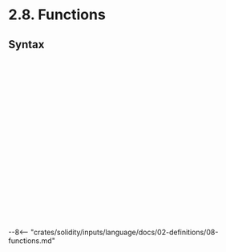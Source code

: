 <!-- This file is generated automatically by infrastructure scripts. Please don't edit by hand. -->

# 2.8. Functions

## Syntax

```{ .ebnf #FunctionDefinition }

```

<pre ebnf-snippet="FunctionDefinition" style="display: none;"><a href="#FunctionDefinition"><span class="k">FunctionDefinition</span></a><span class="o"> = </span><a href="../../01-file-structure/08-keywords#FunctionKeyword"><span class="k">FUNCTION_KEYWORD</span></a><br /><span class="o">                     </span><a href="#FunctionName"><span class="k">FunctionName</span></a><br /><span class="o">                     </span><a href="#ParametersDeclaration"><span class="k">ParametersDeclaration</span></a><br /><span class="o">                     </span><a href="#FunctionAttributes"><span class="k">FunctionAttributes</span></a><br /><span class="o">                     </span><a href="#ReturnsDeclaration"><span class="k">ReturnsDeclaration</span></a><span class="o">?</span><br /><span class="o">                     </span><a href="#FunctionBody"><span class="k">FunctionBody</span></a><span class="o">;</span></pre>

```{ .ebnf #FunctionName }

```

<pre ebnf-snippet="FunctionName" style="display: none;"><a href="#FunctionName"><span class="k">FunctionName</span></a><span class="o"> = </span><a href="../../05-expressions/06-identifiers#Identifier"><span class="k">IDENTIFIER</span></a><br /><span class="o">             | </span><a href="../../01-file-structure/08-keywords#FallbackKeyword"><span class="k">FALLBACK_KEYWORD</span></a><br /><span class="o">             | </span><a href="../../01-file-structure/08-keywords#ReceiveKeyword"><span class="k">RECEIVE_KEYWORD</span></a><span class="o">;</span></pre>

```{ .ebnf #ParametersDeclaration }

```

<pre ebnf-snippet="ParametersDeclaration" style="display: none;"><a href="#ParametersDeclaration"><span class="k">ParametersDeclaration</span></a><span class="o"> = </span><a href="../../01-file-structure/09-punctuation#OpenParen"><span class="k">OPEN_PAREN</span></a><br /><span class="o">                        </span><a href="#Parameters"><span class="k">Parameters</span></a><br /><span class="o">                        </span><a href="../../01-file-structure/09-punctuation#CloseParen"><span class="k">CLOSE_PAREN</span></a><span class="o">;</span></pre>

```{ .ebnf #Parameters }

```

<pre ebnf-snippet="Parameters" style="display: none;"><a href="#Parameters"><span class="k">Parameters</span></a><span class="o"> = </span><span class="o">(</span><a href="#Parameter"><span class="k">Parameter</span></a><span class="o"> </span><span class="o">(</span><a href="../../01-file-structure/09-punctuation#Comma"><span class="k">COMMA</span></a><span class="o"> </span><a href="#Parameter"><span class="k">Parameter</span></a><span class="o">)</span><span class="o">*</span><span class="o">)</span><span class="o">?</span><span class="o">;</span></pre>

```{ .ebnf #Parameter }

```

<pre ebnf-snippet="Parameter" style="display: none;"><a href="#Parameter"><span class="k">Parameter</span></a><span class="o"> = </span><a href="../../03-types/01-advanced-types#TypeName"><span class="k">TypeName</span></a><br /><span class="o">            </span><a href="../../04-statements/02-declaration-statements#StorageLocation"><span class="k">StorageLocation</span></a><span class="o">?</span><br /><span class="o">            </span><a href="../../05-expressions/06-identifiers#Identifier"><span class="k">IDENTIFIER</span></a><span class="o">?</span><span class="o">;</span></pre>

```{ .ebnf #FunctionAttributes }

```

<pre ebnf-snippet="FunctionAttributes" style="display: none;"><a href="#FunctionAttributes"><span class="k">FunctionAttributes</span></a><span class="o"> = </span><a href="#FunctionAttribute"><span class="k">FunctionAttribute</span></a><span class="o">*</span><span class="o">;</span></pre>

```{ .ebnf #FunctionAttribute }

```

<pre ebnf-snippet="FunctionAttribute" style="display: none;"><a href="#FunctionAttribute"><span class="k">FunctionAttribute</span></a><span class="o"> = </span><a href="../09-modifiers#ModifierInvocation"><span class="k">ModifierInvocation</span></a><br /><span class="o">                  | </span><a href="#OverrideSpecifier"><span class="k">OverrideSpecifier</span></a><br /><span class="o">                  | </span><a href="../../01-file-structure/08-keywords#ConstantKeyword"><span class="k">CONSTANT_KEYWORD</span></a><span class="o"> </span><span class="cm">(* Deprecated in 0.5.0 *)</span><br /><span class="o">                  | </span><a href="../../01-file-structure/08-keywords#ExternalKeyword"><span class="k">EXTERNAL_KEYWORD</span></a><br /><span class="o">                  | </span><a href="../../01-file-structure/08-keywords#InternalKeyword"><span class="k">INTERNAL_KEYWORD</span></a><br /><span class="o">                  | </span><a href="../../01-file-structure/08-keywords#PayableKeyword"><span class="k">PAYABLE_KEYWORD</span></a><br /><span class="o">                  | </span><a href="../../01-file-structure/08-keywords#PrivateKeyword"><span class="k">PRIVATE_KEYWORD</span></a><br /><span class="o">                  | </span><a href="../../01-file-structure/08-keywords#PublicKeyword"><span class="k">PUBLIC_KEYWORD</span></a><br /><span class="o">                  | </span><a href="../../01-file-structure/08-keywords#PureKeyword"><span class="k">PURE_KEYWORD</span></a><br /><span class="o">                  | </span><a href="../../01-file-structure/08-keywords#ViewKeyword"><span class="k">VIEW_KEYWORD</span></a><br /><span class="o">                  | </span><a href="../../01-file-structure/08-keywords#VirtualKeyword"><span class="k">VIRTUAL_KEYWORD</span></a><span class="o">;</span><span class="o"> </span><span class="cm">(* Introduced in 0.6.0 *)</span></pre>

```{ .ebnf #OverrideSpecifier }

```

<pre ebnf-snippet="OverrideSpecifier" style="display: none;"><a href="#OverrideSpecifier"><span class="k">OverrideSpecifier</span></a><span class="o"> = </span><a href="../../01-file-structure/08-keywords#OverrideKeyword"><span class="k">OVERRIDE_KEYWORD</span></a><br /><span class="o">                    </span><a href="#OverridePathsDeclaration"><span class="k">OverridePathsDeclaration</span></a><span class="o">?</span><span class="o">;</span></pre>

```{ .ebnf #OverridePathsDeclaration }

```

<pre ebnf-snippet="OverridePathsDeclaration" style="display: none;"><a href="#OverridePathsDeclaration"><span class="k">OverridePathsDeclaration</span></a><span class="o"> = </span><a href="../../01-file-structure/09-punctuation#OpenParen"><span class="k">OPEN_PAREN</span></a><br /><span class="o">                           </span><a href="#OverridePaths"><span class="k">OverridePaths</span></a><br /><span class="o">                           </span><a href="../../01-file-structure/09-punctuation#CloseParen"><span class="k">CLOSE_PAREN</span></a><span class="o">;</span></pre>

```{ .ebnf #OverridePaths }

```

<pre ebnf-snippet="OverridePaths" style="display: none;"><a href="#OverridePaths"><span class="k">OverridePaths</span></a><span class="o"> = </span><a href="../../05-expressions/06-identifiers#IdentifierPath"><span class="k">IdentifierPath</span></a><span class="o"> </span><span class="o">(</span><a href="../../01-file-structure/09-punctuation#Comma"><span class="k">COMMA</span></a><span class="o"> </span><a href="../../05-expressions/06-identifiers#IdentifierPath"><span class="k">IdentifierPath</span></a><span class="o">)</span><span class="o">*</span><span class="o">;</span></pre>

```{ .ebnf #ReturnsDeclaration }

```

<pre ebnf-snippet="ReturnsDeclaration" style="display: none;"><a href="#ReturnsDeclaration"><span class="k">ReturnsDeclaration</span></a><span class="o"> = </span><a href="../../01-file-structure/08-keywords#ReturnsKeyword"><span class="k">RETURNS_KEYWORD</span></a><br /><span class="o">                     </span><a href="#ParametersDeclaration"><span class="k">ParametersDeclaration</span></a><span class="o">;</span></pre>

```{ .ebnf #FunctionBody }

```

<pre ebnf-snippet="FunctionBody" style="display: none;"><a href="#FunctionBody"><span class="k">FunctionBody</span></a><span class="o"> = </span><a href="../../04-statements/01-blocks#Block"><span class="k">Block</span></a><br /><span class="o">             | </span><a href="../../01-file-structure/09-punctuation#Semicolon"><span class="k">SEMICOLON</span></a><span class="o">;</span></pre>

```{ .ebnf #ConstructorDefinition }

```

<pre ebnf-snippet="ConstructorDefinition" style="display: none;"><span class="cm">(* Introduced in 0.4.22 *)</span><br /><a href="#ConstructorDefinition"><span class="k">ConstructorDefinition</span></a><span class="o"> = </span><a href="../../01-file-structure/08-keywords#ConstructorKeyword"><span class="k">CONSTRUCTOR_KEYWORD</span></a><br /><span class="o">                        </span><a href="#ParametersDeclaration"><span class="k">ParametersDeclaration</span></a><br /><span class="o">                        </span><a href="#ConstructorAttributes"><span class="k">ConstructorAttributes</span></a><br /><span class="o">                        </span><a href="../../04-statements/01-blocks#Block"><span class="k">Block</span></a><span class="o">;</span></pre>

```{ .ebnf #ConstructorAttributes }

```

<pre ebnf-snippet="ConstructorAttributes" style="display: none;"><span class="cm">(* Introduced in 0.4.22 *)</span><br /><a href="#ConstructorAttributes"><span class="k">ConstructorAttributes</span></a><span class="o"> = </span><a href="#ConstructorAttribute"><span class="k">ConstructorAttribute</span></a><span class="o">*</span><span class="o">;</span></pre>

```{ .ebnf #ConstructorAttribute }

```

<pre ebnf-snippet="ConstructorAttribute" style="display: none;"><span class="cm">(* Introduced in 0.4.22 *)</span><br /><a href="#ConstructorAttribute"><span class="k">ConstructorAttribute</span></a><span class="o"> = </span><a href="../09-modifiers#ModifierInvocation"><span class="k">ModifierInvocation</span></a><br /><span class="o">                     | </span><a href="../../01-file-structure/08-keywords#InternalKeyword"><span class="k">INTERNAL_KEYWORD</span></a><br /><span class="o">                     | </span><a href="../../01-file-structure/08-keywords#OverrideKeyword"><span class="k">OVERRIDE_KEYWORD</span></a><span class="o"> </span><span class="cm">(* Introduced in 0.6.0 and deprecated in 0.6.7. *)</span><br /><span class="o">                     | </span><a href="../../01-file-structure/08-keywords#PayableKeyword"><span class="k">PAYABLE_KEYWORD</span></a><br /><span class="o">                     | </span><a href="../../01-file-structure/08-keywords#PublicKeyword"><span class="k">PUBLIC_KEYWORD</span></a><br /><span class="o">                     | </span><a href="../../01-file-structure/08-keywords#VirtualKeyword"><span class="k">VIRTUAL_KEYWORD</span></a><span class="o">;</span><span class="o"> </span><span class="cm">(* Introduced in 0.6.0 and deprecated in 0.6.7. *)</span></pre>

```{ .ebnf #UnnamedFunctionDefinition }

```

<pre ebnf-snippet="UnnamedFunctionDefinition" style="display: none;"><span class="cm">(* Deprecated in 0.6.0 *)</span><br /><a href="#UnnamedFunctionDefinition"><span class="k">UnnamedFunctionDefinition</span></a><span class="o"> = </span><a href="../../01-file-structure/08-keywords#FunctionKeyword"><span class="k">FUNCTION_KEYWORD</span></a><br /><span class="o">                            </span><a href="#ParametersDeclaration"><span class="k">ParametersDeclaration</span></a><br /><span class="o">                            </span><a href="#UnnamedFunctionAttributes"><span class="k">UnnamedFunctionAttributes</span></a><br /><span class="o">                            </span><a href="#FunctionBody"><span class="k">FunctionBody</span></a><span class="o">;</span></pre>

```{ .ebnf #UnnamedFunctionAttributes }

```

<pre ebnf-snippet="UnnamedFunctionAttributes" style="display: none;"><span class="cm">(* Deprecated in 0.6.0 *)</span><br /><a href="#UnnamedFunctionAttributes"><span class="k">UnnamedFunctionAttributes</span></a><span class="o"> = </span><a href="#UnnamedFunctionAttribute"><span class="k">UnnamedFunctionAttribute</span></a><span class="o">*</span><span class="o">;</span></pre>

```{ .ebnf #UnnamedFunctionAttribute }

```

<pre ebnf-snippet="UnnamedFunctionAttribute" style="display: none;"><span class="cm">(* Deprecated in 0.6.0 *)</span><br /><a href="#UnnamedFunctionAttribute"><span class="k">UnnamedFunctionAttribute</span></a><span class="o"> = </span><a href="../09-modifiers#ModifierInvocation"><span class="k">ModifierInvocation</span></a><br /><span class="o">                         | </span><a href="#OverrideSpecifier"><span class="k">OverrideSpecifier</span></a><br /><span class="o">                         | </span><a href="../../01-file-structure/08-keywords#ExternalKeyword"><span class="k">EXTERNAL_KEYWORD</span></a><br /><span class="o">                         | </span><a href="../../01-file-structure/08-keywords#InternalKeyword"><span class="k">INTERNAL_KEYWORD</span></a><span class="o"> </span><span class="cm">(* Deprecated in 0.5.0 *)</span><br /><span class="o">                         | </span><a href="../../01-file-structure/08-keywords#PayableKeyword"><span class="k">PAYABLE_KEYWORD</span></a><br /><span class="o">                         | </span><a href="../../01-file-structure/08-keywords#PrivateKeyword"><span class="k">PRIVATE_KEYWORD</span></a><span class="o"> </span><span class="cm">(* Deprecated in 0.5.0 *)</span><br /><span class="o">                         | </span><a href="../../01-file-structure/08-keywords#PublicKeyword"><span class="k">PUBLIC_KEYWORD</span></a><span class="o"> </span><span class="cm">(* Deprecated in 0.5.0 *)</span><br /><span class="o">                         | </span><a href="../../01-file-structure/08-keywords#PureKeyword"><span class="k">PURE_KEYWORD</span></a><br /><span class="o">                         | </span><a href="../../01-file-structure/08-keywords#ViewKeyword"><span class="k">VIEW_KEYWORD</span></a><span class="o">;</span></pre>

```{ .ebnf #FallbackFunctionDefinition }

```

<pre ebnf-snippet="FallbackFunctionDefinition" style="display: none;"><span class="cm">(* Introduced in 0.6.0 *)</span><br /><a href="#FallbackFunctionDefinition"><span class="k">FallbackFunctionDefinition</span></a><span class="o"> = </span><a href="../../01-file-structure/08-keywords#FallbackKeyword"><span class="k">FALLBACK_KEYWORD</span></a><br /><span class="o">                             </span><a href="#ParametersDeclaration"><span class="k">ParametersDeclaration</span></a><br /><span class="o">                             </span><a href="#FallbackFunctionAttributes"><span class="k">FallbackFunctionAttributes</span></a><br /><span class="o">                             </span><a href="#ReturnsDeclaration"><span class="k">ReturnsDeclaration</span></a><span class="o">?</span><br /><span class="o">                             </span><a href="#FunctionBody"><span class="k">FunctionBody</span></a><span class="o">;</span></pre>

```{ .ebnf #FallbackFunctionAttributes }

```

<pre ebnf-snippet="FallbackFunctionAttributes" style="display: none;"><span class="cm">(* Introduced in 0.6.0 *)</span><br /><a href="#FallbackFunctionAttributes"><span class="k">FallbackFunctionAttributes</span></a><span class="o"> = </span><a href="#FallbackFunctionAttribute"><span class="k">FallbackFunctionAttribute</span></a><span class="o">*</span><span class="o">;</span></pre>

```{ .ebnf #FallbackFunctionAttribute }

```

<pre ebnf-snippet="FallbackFunctionAttribute" style="display: none;"><span class="cm">(* Introduced in 0.6.0 *)</span><br /><a href="#FallbackFunctionAttribute"><span class="k">FallbackFunctionAttribute</span></a><span class="o"> = </span><a href="../09-modifiers#ModifierInvocation"><span class="k">ModifierInvocation</span></a><br /><span class="o">                          | </span><a href="#OverrideSpecifier"><span class="k">OverrideSpecifier</span></a><br /><span class="o">                          | </span><a href="../../01-file-structure/08-keywords#ExternalKeyword"><span class="k">EXTERNAL_KEYWORD</span></a><br /><span class="o">                          | </span><a href="../../01-file-structure/08-keywords#PayableKeyword"><span class="k">PAYABLE_KEYWORD</span></a><br /><span class="o">                          | </span><a href="../../01-file-structure/08-keywords#PureKeyword"><span class="k">PURE_KEYWORD</span></a><br /><span class="o">                          | </span><a href="../../01-file-structure/08-keywords#ViewKeyword"><span class="k">VIEW_KEYWORD</span></a><br /><span class="o">                          | </span><a href="../../01-file-structure/08-keywords#VirtualKeyword"><span class="k">VIRTUAL_KEYWORD</span></a><span class="o">;</span></pre>

```{ .ebnf #ReceiveFunctionDefinition }

```

<pre ebnf-snippet="ReceiveFunctionDefinition" style="display: none;"><span class="cm">(* Introduced in 0.6.0 *)</span><br /><a href="#ReceiveFunctionDefinition"><span class="k">ReceiveFunctionDefinition</span></a><span class="o"> = </span><a href="../../01-file-structure/08-keywords#ReceiveKeyword"><span class="k">RECEIVE_KEYWORD</span></a><br /><span class="o">                            </span><a href="#ParametersDeclaration"><span class="k">ParametersDeclaration</span></a><br /><span class="o">                            </span><a href="#ReceiveFunctionAttributes"><span class="k">ReceiveFunctionAttributes</span></a><br /><span class="o">                            </span><a href="#FunctionBody"><span class="k">FunctionBody</span></a><span class="o">;</span></pre>

```{ .ebnf #ReceiveFunctionAttributes }

```

<pre ebnf-snippet="ReceiveFunctionAttributes" style="display: none;"><span class="cm">(* Introduced in 0.6.0 *)</span><br /><a href="#ReceiveFunctionAttributes"><span class="k">ReceiveFunctionAttributes</span></a><span class="o"> = </span><a href="#ReceiveFunctionAttribute"><span class="k">ReceiveFunctionAttribute</span></a><span class="o">*</span><span class="o">;</span></pre>

```{ .ebnf #ReceiveFunctionAttribute }

```

<pre ebnf-snippet="ReceiveFunctionAttribute" style="display: none;"><span class="cm">(* Introduced in 0.6.0 *)</span><br /><a href="#ReceiveFunctionAttribute"><span class="k">ReceiveFunctionAttribute</span></a><span class="o"> = </span><a href="../09-modifiers#ModifierInvocation"><span class="k">ModifierInvocation</span></a><br /><span class="o">                         | </span><a href="#OverrideSpecifier"><span class="k">OverrideSpecifier</span></a><br /><span class="o">                         | </span><a href="../../01-file-structure/08-keywords#ExternalKeyword"><span class="k">EXTERNAL_KEYWORD</span></a><br /><span class="o">                         | </span><a href="../../01-file-structure/08-keywords#PayableKeyword"><span class="k">PAYABLE_KEYWORD</span></a><br /><span class="o">                         | </span><a href="../../01-file-structure/08-keywords#VirtualKeyword"><span class="k">VIRTUAL_KEYWORD</span></a><span class="o">;</span></pre>

--8<-- "crates/solidity/inputs/language/docs/02-definitions/08-functions.md"
